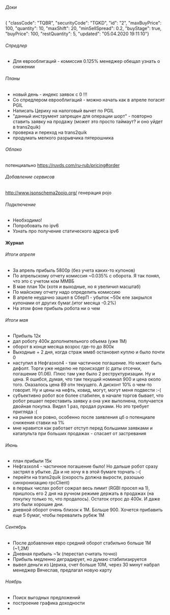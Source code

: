 ###### Доки
{ "classCode": "TQBR", "securityCode": "TGKD", "id": "2", "maxBuyPrice": 100, "quantity": 10, "maxShift": 20, "minSellSpread": 0.2, "buyStage": true, "buyPrice": 100, "restQuantity": 5, "updated": "05.04.2020 19:11:10"}

###### Спредлер

* Для еврооблигаций - комиссия 0.125% менеджер обещал узнать о снижении

###### Планы
* новый день - индекс заявок с 0 !!!
* Со спредлером еврооблигаций - можно начать как в апреле погасят PGIL
* Написать Цериху на налоговый вычет по PGIL
* "данный инструмент запрещен для операции шорт" - повторно ставить заявку на продажу 
(может это просто таймаут? и оно уйдет в trans2quik)
* проверка и переход на trans2quik
* продумать мелкого разрывчика пятерошника

###### Облако
потенциально
https://ruvds.com/ru-rub/pricing#order

###### Добавление сервисов
http://www.jsonschema2pojo.org/ генерация pojo

###### Подключение
* Необходимо!
* Попробовать по ipv6
* Узнать про получение статического адреса ipv6

#### Журнал
###### Итоги апреля
* За апрель прибыль 5800р (без учета каких-то купонов)
* По апрельскому отчету комиссия ~0.035% c оборота. Я так понял, что это с учетом ком ММВБ
* В мае план 10к (хотя и выходные, но я увеличил масштаб)
* По майскому отчету надо определить комиссию
* В апреле неудачно зашел в СберП - убыток ~50к еле закрылся купонами от других бумаг.(итог месяца -0.2%) 
* На этом фоне прибыль робота ни о чем
###### Итоги мая
* Прибыль 12к
* дал роботу 400к дополнительного объема (уже 1М)
* оборот в конце месяца возрос где-то до 800к
* Выходные + 2 дня, когда страж ммвб остановил куплю и было почти 0
* наступил в Нефгазхол4 - там частичное погашение. Но может быть дефолт. 
Торги уже неделю не происходят (с даты отсечки, погашение 01.06).
Плюс там уже было 2 реструктуризации. Ну и цена. 
Я ошибся, думая, что там текущий номинал 900 и цена около того. Оказалось цена 89 отн текущего. 
А дисконт 10% о чем-то говорит. Ну и цены на нефть, ковид, могут, могут меня подвести :-(
* субъективно робот все более стабилен, в начале торгов бывает, что робот решает переставить заявку
а она уже выполнена, получается двойная покупка. Видел 1 раз, продал руками. Но это требует пригляда :( 
* на рынке все ровно, особенно после заявления цб о потенциале снижения ставки на 1%
* мне нравится как работает отступ перед большими заявками и катапульта при больших продажах - спасает от застревания

###### Июнь
* план прибыли 15к
* Нефгазхол4 - частичное погашение было! Но дальше робот сразу застрял в убытке. Да и не хочу я в этой бумаге торчать :-(
* перейти на trans2quik (скорость должна вырости, разошью синхронизацию rpcClient)
* в первых числах робот сожрал весь лимит (RGBI просел на 1), пришлось его 2 дня на ручном режиме держать в продажах 
(на покупку только то, что продалось). Остаток отрос до 400к. И даже это были хорошие дни. 
* дневной оборот очень близок к 1М. Больше 900. Хочется прибавить еще 5 бумаг, чтобы перевалить рубеж 1М

###### Сентябрь
* После добавления евро средний оборот стабильно больше 1М (~1,2М)
* Дневная прибыль ~1к (перестал считать точно)
* Прибыль медленно деградирует, но думаю стабилизируется
* вывел деньги из Цериха, счет больше 10М, через 30 минут набрал менеджер Вячеслав, предлагал новую карту


###### Ноябрь
* Поиск выгодных предложений
* построение графика доходности
* 